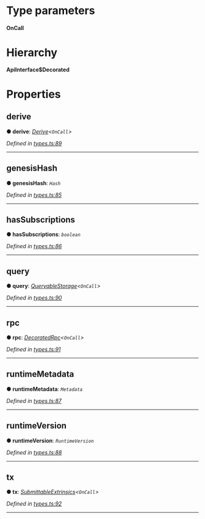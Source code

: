 

# Type parameters
#### OnCall 
# Hierarchy

**ApiInterface$Decorated**

# Properties

<a id="derive"></a>

##  derive

**● derive**: *[Derive](_types_.derive.md)<`OnCall`>*

*Defined in [types.ts:89](https://github.com/polkadot-js/api/blob/f5b3d58/packages/api/src/types.ts#L89)*

___
<a id="genesishash"></a>

##  genesisHash

**● genesisHash**: *`Hash`*

*Defined in [types.ts:85](https://github.com/polkadot-js/api/blob/f5b3d58/packages/api/src/types.ts#L85)*

___
<a id="hassubscriptions"></a>

##  hasSubscriptions

**● hasSubscriptions**: *`boolean`*

*Defined in [types.ts:86](https://github.com/polkadot-js/api/blob/f5b3d58/packages/api/src/types.ts#L86)*

___
<a id="query"></a>

##  query

**● query**: *[QueryableStorage](_types_.queryablestorage.md)<`OnCall`>*

*Defined in [types.ts:90](https://github.com/polkadot-js/api/blob/f5b3d58/packages/api/src/types.ts#L90)*

___
<a id="rpc"></a>

##  rpc

**● rpc**: *[DecoratedRpc](_types_.decoratedrpc.md)<`OnCall`>*

*Defined in [types.ts:91](https://github.com/polkadot-js/api/blob/f5b3d58/packages/api/src/types.ts#L91)*

___
<a id="runtimemetadata"></a>

##  runtimeMetadata

**● runtimeMetadata**: *`Metadata`*

*Defined in [types.ts:87](https://github.com/polkadot-js/api/blob/f5b3d58/packages/api/src/types.ts#L87)*

___
<a id="runtimeversion"></a>

##  runtimeVersion

**● runtimeVersion**: *`RuntimeVersion`*

*Defined in [types.ts:88](https://github.com/polkadot-js/api/blob/f5b3d58/packages/api/src/types.ts#L88)*

___
<a id="tx"></a>

##  tx

**● tx**: *[SubmittableExtrinsics](_types_.submittableextrinsics.md)<`OnCall`>*

*Defined in [types.ts:92](https://github.com/polkadot-js/api/blob/f5b3d58/packages/api/src/types.ts#L92)*

___

